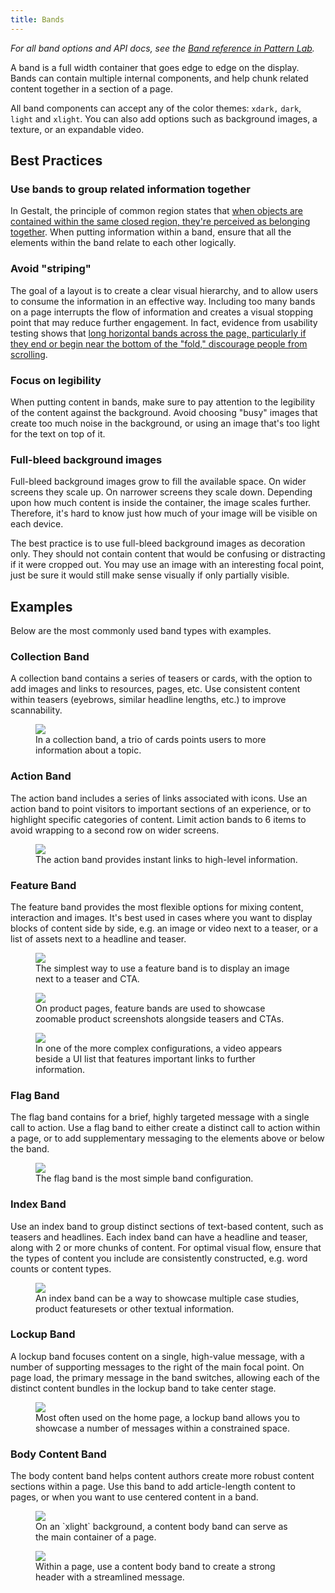 ```yaml
---
title: Bands
---
```


_For all band options and API docs, see the [Band reference in Pattern Lab](/pattern-lab/?p=viewall-components-band)._

A band is a full width container that goes edge to edge on the display. Bands can contain multiple internal components, and help chunk related content together in a section of a page.

All band components can accept any of the color themes: `xdark,` `dark`, `light` and `xlight`. You can also add options such as background images, a texture, or an expandable video.

## Best Practices

### Use bands to group related information together

In Gestalt, the principle of common region states that [when objects are contained within the same closed region, they're perceived as belonging together](https://www.usertesting.com/blog/2016/02/24/gestalt-principles/). When putting information within a band, ensure that all the elements within the band relate to each other logically.

### Avoid "striping"

The goal of a layout is to create a clear visual hierarchy, and to allow users to consume the information in an effective way. Including too many bands on a page interrupts the flow of information and creates a visual stopping point that may reduce further engagement. In fact, evidence from usability testing shows that [long horizontal bands across the page, particularly if they end or begin near the bottom of the "fold," discourage people from scrolling](https://www.cxpartners.co.uk/our-thinking/the_myth_of_the_page_fold_evidence_from_user_testing/).

### Focus on legibility

When putting content in bands, make sure to pay attention to the legibility of the content against the background. Avoid choosing "busy" images that create too much noise in the background, or using an image that's too light for the text on top of it.

### Full-bleed background images

Full-bleed background images grow to fill the available space. On wider screens they scale up. On narrower screens they scale down. Depending upon how much content is inside the container, the image scales further. Therefore, it's hard to know just how much of your image will be visible on each device.

The best practice is to use full-bleed background images as decoration only. They should not contain content that would be confusing or distracting if it were cropped out. You may use an image with an interesting focal point, just be sure it would still make sense visually if only partially visible.

## Examples

Below are the most commonly used band types with examples.

### Collection Band

A collection band contains a series of teasers or cards, with the option to add images and links to resources, pages, etc. Use consistent content within teasers (eyebrows, similar headline lengths, etc.) to improve scannability.

<figure>

<img src="/images/docs/color_light-cards.jpg" />

<figcaption>In a collection band, a trio of cards points users to more information about a topic.</figcaption>

</figure>

### Action Band

The action band includes a series of links associated with icons. Use an action band to point visitors to important sections of an experience, or to highlight specific categories of content. Limit action bands to 6 items to avoid wrapping to a second row on wider screens.

<figure>

<img src="/images/docs/icons_action-band.jpg" />

<figcaption>The action band provides instant links to high-level information.</figcaption>

</figure>

### Feature Band

The feature band provides the most flexible options for mixing content, interaction and images. It's best used in cases where you want to display blocks of content side by side, e.g. an image or video next to a teaser, or a list of assets next to a headline and teaser.

<figure>

<img src="/images/docs/band_feature_image-CTA.jpg" />

<figcaption>The simplest way to use a feature band is to display an image next to a teaser and CTA.</figcaption>

</figure>

<figure>

<img src="/images/docs/band_feature_zoom-CTA.jpg" />

<figcaption>On product pages, feature bands are used to showcase zoomable product screenshots alongside teasers and CTAs.</figcaption>

</figure>

<figure>

<img src="/images/docs/band_feature_video-ui-list.jpg" />

<figcaption>In one of the more complex configurations, a video appears beside a UI list that features important links to further information.</figcaption>

</figure>

### Flag Band

The flag band contains for a brief, highly targeted message with a single call to action. Use a flag band to either create a distinct call to action within a page, or to add supplementary messaging to the elements above or below the band.

<figure>

<img src="/images/docs/color_band_xdark.jpg" />

<figcaption>The flag band is the most simple band configuration.</figcaption>

</figure>

### Index Band

Use an index band to group distinct sections of text-based content, such as teasers and headlines. Each index band can have a headline and teaser, along with 2 or more chunks of content. For optimal visual flow, ensure that the types of content you include are consistently constructed, e.g. word counts or content types.

<figure>

<img src="/images/docs/band_index.jpg" />

<figcaption>An index band can be a way to showcase multiple case studies, product featuresets or other textual information. </figcaption>

</figure>

### Lockup Band

A lockup band focuses content on a single, high-value message, with a number of supporting messages to the right of the main focal point. On page load, the primary message in the band switches, allowing each of the distinct content bundles in the lockup band to take center stage.

<figure>

<img src="/images/docs/band_lockup.jpg" />

<figcaption>Most often used on the home page, a lockup band allows you to showcase a number of messages within a constrained space.</figcaption>

</figure>

### Body Content Band

The body content band helps content authors create more robust content sections within a page. Use this band to add article-length content to pages, or when you want to use centered content in a band.

<figure>

<img src="/images/docs/band_content-body-article.jpg" />

<figcaption>On an `xlight` background, a content body band can serve as the main container of a page.</figcaption>

</figure>

<figure>

<img src="/images/docs/band_content-body-hero.jpg" />

<figcaption>Within a page, use a content body band to create a strong header with a streamlined message.</figcaption>

</figure>
